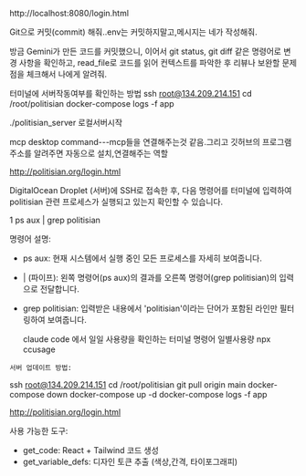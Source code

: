 http://localhost:8080/login.html

Git으로 커밋(commit) 해줘..env는 커밋하지말고,메시지는 네가 작성해줘.

방금 Gemini가 만든 코드를 커밋했으니, 
이어서 git status, git diff 같은 명령어로 변경 사항을 확인하고,
 read_file로 코드를 읽어 컨텍스트를 파악한 후
리뷰나 보완할 문제점을 체크해서 나에게 알려줘.


터미널에 서버작동여부를 확인하는 방법
ssh root@134.209.214.151
cd /root/politisian
docker-compose logs -f app

./politisian_server  로컬서버시작

mcp desktop command---mcp들을 연결해주는것 같음.그리고 깃허브의 프로그램 주소를 알려주면 자동으로 설치,연결해주는 역할

http://politisian.org/login.html


  
   DigitalOcean Droplet (서버)에 SSH로 접속한 후, 다음 명령어를 터미널에 입력하여 politisian 관련
  프로세스가 실행되고 있는지 확인할 수 있습니다.

   1 ps aux | grep politisian

  명령어 설명:

   * ps aux: 현재 시스템에서 실행 중인 모든 프로세스를 자세히 보여줍니다.
   * | (파이프): 왼쪽 명령어(ps aux)의 결과를 오른쪽 명령어(grep politisian)의 입력으로
     전달합니다.
   * grep politisian: 입력받은 내용에서 'politisian'이라는 단어가 포함된 라인만 필터링하여
     보여줍니다.



     claude code 에서 일일 사용량을 확인하는 터미널 명령어 
     일별사용량    npx ccusage


    서버 업데이트 방법:
      
  ssh root@134.209.214.151
  cd /root/politisian
  git pull origin main
  docker-compose down
  docker-compose up -d
  docker-compose logs -f app 


  http://politisian.org/login.html

   사용 가능한 도구:
  - get_code: React + Tailwind 코드 생성
  - get_variable_defs: 디자인 토큰 추출 (색상,간격, 타이포그래피)
